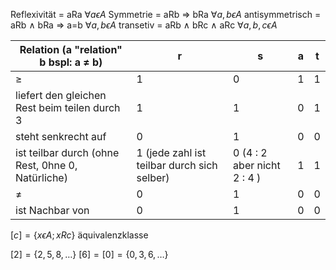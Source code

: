 Reflexivität = aRa   $\forall a \epsilon A$ 
Symmetrie = aRb => bRa $\forall a,b \epsilon A$
antisymmetrisch = aRb $\wedge$ bRa => a=b $\forall a,b \epsilon A$
transetiv = aRb $\wedge$ bRc $\wedge$ aRc       $\forall a,b,c \epsilon A$

 

| Relation (a "relation" b bspl: a $\neq$ b)        | r                                           | s                            | a   | t   |
| ------------------------------------------------- | ------------------------------------------- | ---------------------------- | --- | --- |
| $\geqslant$                                       | 1                                           | 0                            | 1   | 1   |
| liefert den gleichen Rest beim teilen durch 3     | 1                                           | 1                            | 0   | 1   |
| steht senkrecht auf                               | 0                                           | 1                            | 0   | 0   |
| ist teilbar durch (ohne Rest, 0hne 0, Natürliche) | 1 (jede zahl ist teilbar durch sich selber) | 0 (4 : 2 aber nicht 2  : 4 ) | 1   | 1   |
| $\neq$                                            | 0                                           | 1                            | 0   | 0   |
| ist Nachbar von                                   | 0                                           | 1                            | 0   | 0   |

$[c] = \{x \epsilon A; xRc\}$ äquivalenzklasse

$[2] = \{2,5,8,\dots\}$ 
$[6] = [0] = \{0,3,6,\dots\}$ 


